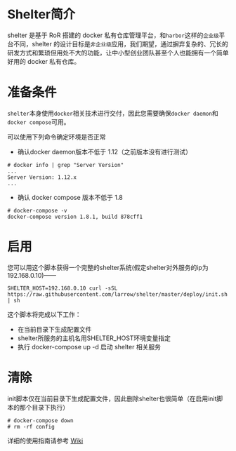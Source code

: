 # Shelter简介

shelter 是基于 RoR 搭建的 docker
私有仓库管理平台，和`harbor`这样的`企业级`平台不同，shelter
的设计目标是`非企业级`应用，我们期望，通过摒弃复杂的、冗长的研发方式和繁琐但用处不大的功能，让中小型创业团队甚至个人也能拥有一个简单好用的
docker 私有仓库。

# 准备条件

`shelter`本身使用`docker`相关技术进行交付，因此您需要确保`docker daemon`和`docker compose`可用。

可以使用下列命令确定环境是否正常

* 确认docker daemon版本不低于 1.12（之前版本没有进行测试）

```
# docker info | grep "Server Version"
...
Server Version: 1.12.x
...
```

* 确认 docker compose 版本不低于 1.8

```
# docker-compose -v
docker-compose version 1.8.1, build 878cff1
```

# 启用

您可以用这个脚本获得一个完整的shelter系统(假定shelter对外服务的ip为192.168.0.10)——

```
SHELTER_HOST=192.168.0.10 curl -sSL https://raw.githubusercontent.com/larrow/shelter/master/deploy/init.sh | sh
```

这个脚本将完成以下工作：

* 在当前目录下生成配置文件
* shelter所服务的主机名用SHELTER\_HOST环境变量指定
* 执行 docker-compose up -d 启动 shelter 相关服务

# 清除

init脚本仅在当前目录下生成配置文件，因此删除shelter也很简单（在启用init脚本的那个目录下执行）

```
# docker-compose down
# rm -rf config
```

详细的使用指南请参考 [Wiki](https://github.com/larrow/shelter/wiki)
